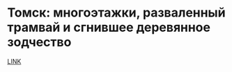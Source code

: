 # Томск: многоэтажки, разваленный трамвай и сгнившее деревянное зодчество



[LINK](https://varlamov.ru/3903509.html)